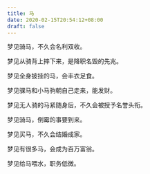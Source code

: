 ```yaml
---
title: 马
date: 2020-02-15T20:54:12+08:00
draft: false
---
```


梦见骑马，不久会名利双收。

梦见从骑背上摔下来，是降职名毁的先兆。

梦见全身披挂的马，会丰衣足食。

梦见骒马和小马驹朝自己走来，能发财。

梦见无人骑的马紧随身后，不久会被授予名誉头衔。

梦见骑马，倒霉的事要到来。

梦见买马，不久会结婚成家。

梦见有很多马，会成为百万富翁。

梦见给马喂水，职务低微。